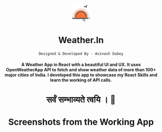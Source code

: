 <div align="center">
  <img width="60" alt="Screenshot 2022-10-15 at 1 19 54 PM" src="https://github.com/avinasdube/weather.in/blob/main/public/weatherIn.png">

  # Weather.In
    Designed & Developed By - Avinash Dubey

  
#### A Weather App in React with a beautiful UI and UX. It uses OpenWeatherApp API to fetch and show weather data of more than 100+ major cities of India. I developed this app to showcase my React Skills and learn the working of API calls. 

#  सर्वं सम्भाव्यते त्वयि । 🚩

##
  
# Screenshots from the Working App

